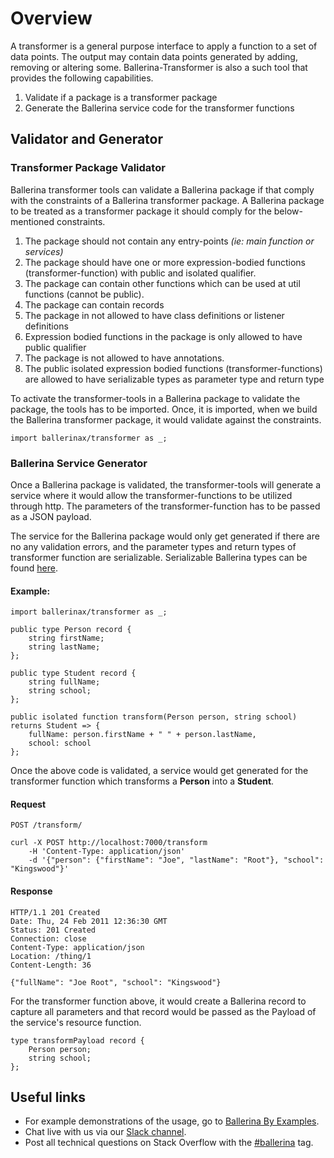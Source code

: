 # Overview

A transformer is a general purpose interface to apply a function to a set of data points. The output may contain data points generated by adding, removing or altering some. Ballerina-Transformer is also a such tool that provides the following capabilities.

1. Validate if a package is a transformer package
2. Generate the Ballerina service code for the transformer functions

## Validator and Generator
### Transformer Package Validator
Ballerina transformer tools can validate a Ballerina package if that comply with the constraints of a Ballerina transformer package. A Ballerina package to be treated as a transformer package it should comply for the below-mentioned constraints.
1. The package should not contain any entry-points _(ie: main function or services)_
2. The package should have one or more expression-bodied functions (transformer-function) with public and isolated qualifier.
3. The package can contain other functions which can be used at util functions (cannot be public).
4. The package can contain records
5. The package in not allowed to have class definitions or listener definitions
6. Expression bodied functions in the package is only allowed to have public qualifier
7. The package is not allowed to have annotations.
8. The public isolated expression bodied functions (transformer-functions) are allowed to have serializable types as parameter type and return type

To activate the transformer-tools in a Ballerina package to validate the package, the tools has to be imported. Once, it is imported, when we build the Ballerina transformer package, it would validate against the constraints.
```ballerina
import ballerinax/transformer as _;
```

### Ballerina Service Generator
Once a Ballerina package is validated, the transformer-tools will generate a service where it would allow the transformer-functions to be utilized through http.
The parameters of the transformer-function has to be passed as a JSON payload.

The service for the Ballerina package would only get generated if there are no any validation errors, and the parameter types and return types of transformer function are serializable. Serializable Ballerina types can be found [here](https://github.com/ballerina-platform/module-ballerina-http/blob/master/docs/spec/spec.md#2344-payload-parameter).

#### Example:
```ballerina
import ballerinax/transformer as _;

public type Person record {
    string firstName;
    string lastName;
};

public type Student record {
    string fullName;
    string school;
};

public isolated function transform(Person person, string school) returns Student => {
    fullName: person.firstName + " " + person.lastName,
    school: school
};
```

Once the above code is validated, a service would get generated for the transformer function which transforms a **Person** into a **Student**.
#### Request

`POST /transform/`

```
curl -X POST http://localhost:7000/transform
    -H 'Content-Type: application/json'
    -d '{"person": {"firstName": "Joe", "lastName": "Root"}, "school": "Kingswood"}'
```

#### Response
```
HTTP/1.1 201 Created
Date: Thu, 24 Feb 2011 12:36:30 GMT
Status: 201 Created
Connection: close
Content-Type: application/json
Location: /thing/1
Content-Length: 36

{"fullName": "Joe Root", "school": "Kingswood"}
```

For the transformer function above, it would create a Ballerina record to capture all parameters and that record would be passed as the Payload of the service's resource function.
```ballerina
type transformPayload record {
    Person person;
    string school;
};
```

## Useful links

* For example demonstrations of the usage, go to [Ballerina By Examples](https://ballerina.io/learn/by-example/).
* Chat live with us via our [Slack channel](https://ballerina.io/community/slack/).
* Post all technical questions on Stack Overflow with the [#ballerina](https://stackoverflow.com/questions/tagged/ballerina) tag.
